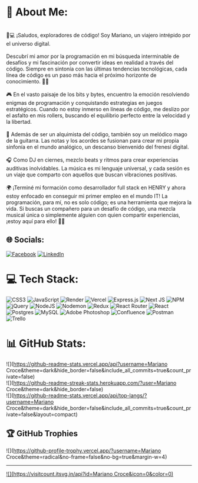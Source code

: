 # 💫 About Me:
<br>🚀💻 ¡Saludos, exploradores de código! Soy Mariano, un viajero intrépido por el universo digital.<br><br>Descubrí mi amor por la programación en mi búsqueda interminable de desafíos y mi fascinación por convertir ideas en realidad a través del código. Siempre en sintonía con las últimas tendencias tecnológicas, cada línea de código es un paso más hacia el próximo horizonte de conocimiento. 🌌🚀<br><br>🎮 En el vasto paisaje de los bits y bytes, encuentro la emoción resolviendo enigmas de programación y conquistando estrategias en juegos estratégicos. Cuando no estoy inmerso en líneas de código, me deslizo por el asfalto en mis rollers, buscando el equilibrio perfecto entre la velocidad y la libertad.<br><br>🎸 Además de ser un alquimista del código, también soy un melódico mago de la guitarra. Las notas y los acordes se fusionan para crear mi propia sinfonía en el mundo analógico, un descanso bienvenido del frenesí digital.<br><br>🎧 Como DJ en ciernes, mezclo beats y ritmos para crear experiencias auditivas inolvidables. La música es mi lenguaje universal, y cada sesión es un viaje que comparto con aquellos que buscan vibraciones positivas.<br><br>🌍 ¡Terminé mi formación como desarrollador full stack en HENRY y ahora estoy enfocado en conseguir mi primer empleo en el mundo IT! La programación, para mí, no es solo código; es una herramienta que mejora la vida. Si buscas un compañero para un desafío de código, una mezcla musical única o simplemente alguien con quien compartir experiencias, ¡estoy aquí para ello! 🌈✨


## 🌐 Socials:
[![Facebook](https://img.shields.io/badge/Facebook-%231877F2.svg?logo=Facebook&logoColor=white)](https://facebook.com/MarianoCroceDj) [![LinkedIn](https://img.shields.io/badge/LinkedIn-%230077B5.svg?logo=linkedin&logoColor=white)](https://linkedin.com/in/mariano-croce) 

# 💻 Tech Stack:
![CSS3](https://img.shields.io/badge/css3-%231572B6.svg?style=for-the-badge&logo=css3&logoColor=white) ![JavaScript](https://img.shields.io/badge/javascript-%23323330.svg?style=for-the-badge&logo=javascript&logoColor=%23F7DF1E) ![Render](https://img.shields.io/badge/Render-%46E3B7.svg?style=for-the-badge&logo=render&logoColor=white) ![Vercel](https://img.shields.io/badge/vercel-%23000000.svg?style=for-the-badge&logo=vercel&logoColor=white) ![Express.js](https://img.shields.io/badge/express.js-%23404d59.svg?style=for-the-badge&logo=express&logoColor=%2361DAFB) ![Next JS](https://img.shields.io/badge/Next-black?style=for-the-badge&logo=next.js&logoColor=white) ![NPM](https://img.shields.io/badge/NPM-%23CB3837.svg?style=for-the-badge&logo=npm&logoColor=white) ![jQuery](https://img.shields.io/badge/jquery-%230769AD.svg?style=for-the-badge&logo=jquery&logoColor=white) ![NodeJS](https://img.shields.io/badge/node.js-6DA55F?style=for-the-badge&logo=node.js&logoColor=white) ![Nodemon](https://img.shields.io/badge/NODEMON-%23323330.svg?style=for-the-badge&logo=nodemon&logoColor=%BBDEAD) ![Redux](https://img.shields.io/badge/redux-%23593d88.svg?style=for-the-badge&logo=redux&logoColor=white) ![React Router](https://img.shields.io/badge/React_Router-CA4245?style=for-the-badge&logo=react-router&logoColor=white) ![React](https://img.shields.io/badge/react-%2320232a.svg?style=for-the-badge&logo=react&logoColor=%2361DAFB) ![Postgres](https://img.shields.io/badge/postgres-%23316192.svg?style=for-the-badge&logo=postgresql&logoColor=white) ![MySQL](https://img.shields.io/badge/mysql-%2300000f.svg?style=for-the-badge&logo=mysql&logoColor=white) ![Adobe Photoshop](https://img.shields.io/badge/adobe%20photoshop-%2331A8FF.svg?style=for-the-badge&logo=adobe%20photoshop&logoColor=white) ![Confluence](https://img.shields.io/badge/confluence-%23172BF4.svg?style=for-the-badge&logo=confluence&logoColor=white) ![Postman](https://img.shields.io/badge/Postman-FF6C37?style=for-the-badge&logo=postman&logoColor=white) ![Trello](https://img.shields.io/badge/Trello-%23026AA7.svg?style=for-the-badge&logo=Trello&logoColor=white)
# 📊 GitHub Stats:
![](https://github-readme-stats.vercel.app/api?username=Mariano Croce&theme=dark&hide_border=false&include_all_commits=true&count_private=false)<br/>
![](https://github-readme-streak-stats.herokuapp.com/?user=Mariano Croce&theme=dark&hide_border=false)<br/>
![](https://github-readme-stats.vercel.app/api/top-langs/?username=Mariano Croce&theme=dark&hide_border=false&include_all_commits=true&count_private=false&layout=compact)

## 🏆 GitHub Trophies
![](https://github-profile-trophy.vercel.app/?username=Mariano Croce&theme=radical&no-frame=false&no-bg=true&margin-w=4)

---
[![](https://visitcount.itsvg.in/api?id=Mariano Croce&icon=0&color=0)](https://visitcount.itsvg.in)

<!-- Proudly created with GPRM ( https://gprm.itsvg.in ) -->

